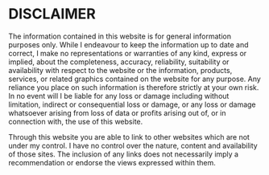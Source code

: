 # DISCLAIMER

The information contained in this website is for general information purposes only. While I endeavour to keep the information up to date and correct, I make no representations or warranties of any kind, express or implied, about the completeness, accuracy, reliability, suitability or availability with respect to the website or the information, products, services, or related graphics contained on the website for any purpose. Any reliance you place on such information is therefore strictly at your own risk. In no event will I be liable for any loss or damage including without limitation, indirect or consequential loss or damage, or any loss or damage whatsoever arising from loss of data or profits arising out of, or in connection with, the use of this website.

Through this website you are able to link to other websites which are not under my control. I have no control over the nature, content and availability of those sites. The inclusion of any links does not necessarily imply a recommendation or endorse the views expressed within them.

